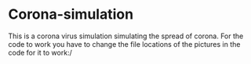# Corona-simulation

This is a corona virus simulation simulating the spread of corona.
For the code to work you have to change the file locations of the pictures in the code for it to work:/
